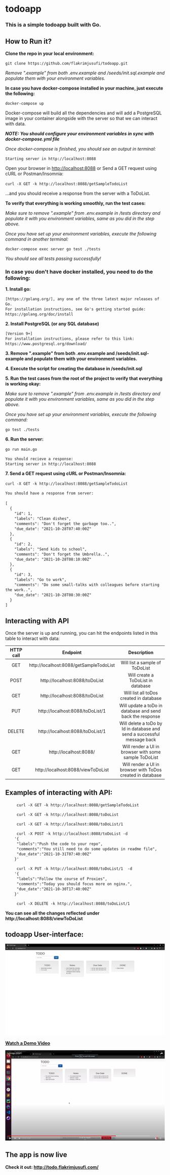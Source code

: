 # todoapp

### This is a simple todoapp built with Go.

## How to Run it?

**Clone the repo in your local environment:**

~~~~
git clone https://github.com/flakrimjusufi/todoapp.git
~~~~

*Remove ".example" from both .env.example and /seeds/init.sql.example and populate them with your environment variables.* 


**In case you have docker-compose installed in your machine, just execute the following:**

~~~~
docker-compose up
~~~~

Docker-compose will build all the dependencies and will add a PostgreSQL image in your container alongside 
with the server so that we can interact with data. 

***NOTE: You should configure your environment variables in sync with docker-compose.yml file***

*Once docker-compose is finished, you should see an output in terminal:*

~~~
Starting server in http://localhost:8088
~~~

Open your browser in [http://localhost:8088](http://localhost:8088) or Send a GET request using cURL or Postman/Insomnia:

`curl -X GET -k http://localhost:8088/getSampleTodoList`

...and you should receive a response from the server with a ToDoList.

**To verify that everything is working smoothly, run the test cases:**

*Make sure to remove ".example" from .env.example in /tests directory and populate it with you environment variables,
same as you did in the step above.*

*Once you have set up your environment variables, execute the following command in another terminal:*

~~~
docker-compose exec server go test ./tests
~~~

*You should see all tests passing successfully!* 

### In case you don't have docker installed, you need to do the following:

**1. Install go:**

~~~~
[https://golang.org/], any one of the three latest major releases of Go.
For installation instructions, see Go's getting started guide: https://golang.org/doc/install
~~~~

**2. Install PostgreSQL (or any SQL database)**

~~~~
[Version 9+]
For installation instructions, please refer to this link: https://www.postgresql.org/download/
~~~~

**3. Remove ".example" from both .env.example and /seeds/init.sql-example and populate them with your environment variables.**

**4. Execute the script for creating the database in /seeds/init.sql**

**5. Run the test cases from the root of the project to verify that everything is working okay:**

*Make sure to remove ".example" from .env.example in /tests directory and populate it with you environment variables,
same as you did in the step above.*

*Once you have set up your environment variables, execute the following command:*

~~~
go test ./tests
~~~

**6. Run the server:**

`go run main.go`

~~~~
You should recieve a response:
Starting server in http://localhost:8088
~~~~

**7. Send a GET request using cURL or Postman/Insomnia:**

`curl -X GET -k http://localhost:8088/getSampleTodoList`

~~~~
You should have a response from server: 

[
  {
    "id": 1,
    "labels": "Clean dishes",
    "comments": "Don't forget the garbage too..",
    "due_date": "2021-10-28T07:40:00Z"
  },
  {
    "id": 2,
    "labels": "Send kids to school",
    "comments": "Don't forget the Umbrella..",
    "due_date": "2021-10-28T08:10:00Z"
  },
  {
    "id": 3,
    "labels": "Go to work",
    "comments": "Do some small-talks with colleagues before starting the work..",
    "due_date": "2021-10-28T08:30:00Z"
  }
]
~~~~

## Interacting with API 

Once the server is up and running, you can hit the endpoints listed in this table to interact with data: 

| HTTP call        | Endpoint           | Description  |
| :-------------: |:-------------:| :-----:|
| GET     | http://localhost:8088/getSampleTodoList | Will list a sample of ToDoList |
| POST      | http://localhost:8088/toDoList     |  Will create a ToDoList in database |
| GET | http://localhost:8088/toDoList      |   Will list all toDos created in database |
| PUT | http://localhost:8088/toDoList/1    |   Will update a toDo in database and send back the response |
| DELETE | http://localhost:8088/toDoList/1    |   Will delete a toDo by Id in database and send a successful message back |
| GET     | http://localhost:8088/ | Will render a UI in browser with some sample ToDoList |
| GET     | http://localhost:8088/viewToDoList | Will render a UI in browser with ToDos created in database|

## Examples of interacting with API: 

~~~~
     curl -X GET -k http://localhost:8088/getSampleTodoList  
~~~~     

~~~~     
     curl -X GET -k http://localhost:8088/toDoList  
~~~~

~~~~     
     curl -X GET -k http://localhost:8088/toDoList/1 
~~~~

~~~~
     curl -X POST -k http://localhost:8088/toDoList -d   
	'{
 	 "labels":"Push the code to your repo",
 	 "comments":"You still need to do some updates in readme file",
 	 "due_date":"2021-10-31T07:40:00Z"
 	}'
~~~~

~~~~
     curl -X PUT -k http://localhost:8088/toDoList/1  -d   
	'{
	 "labels":"Follow the course of Proxies",
	 "comments":"Today you should focus more on nginx.",
	 "due_date":"2021-10-30T17:40:00Z"
	}'
~~~~
~~~~
     curl -X DELETE -k http://localhost:8088/toDoList/1
~~~~

**You can see all the changes reflected under http://localhost:8088/viewToDoList**

## todoapp User-interface:

![](https://github.com/flakrimjusufi/todoapp/blob/main/screenshoots/viewSampleToDoList.png)

**[Watch a Demo Video](https://youtu.be/Yz-IRic_U0A)**

[![DEMO](https://github.com/flakrimjusufi/todoapp/blob/main/screenshoots/screenshoot.png)](https://youtu.be/Yz-IRic_U0A)

## The app is now live 

**Check it out: http://todo.flakrimjusufi.com/**